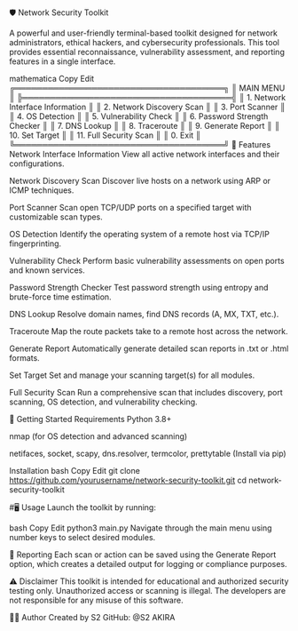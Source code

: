 🛡️ Network Security Toolkit


A powerful and user-friendly terminal-based toolkit designed for network administrators, ethical hackers, and cybersecurity professionals. This tool provides essential reconnaissance, vulnerability assessment, and reporting features in a single interface.

mathematica
Copy
Edit
╔══════════════════════════════════════╗
║            MAIN MENU                 ║
╠══════════════════════════════════════╣
║ 1.  Network Interface Information    ║
║ 2.  Network Discovery Scan           ║
║ 3.  Port Scanner                     ║
║ 4.  OS Detection                     ║
║ 5.  Vulnerability Check              ║
║ 6.  Password Strength Checker        ║
║ 7.  DNS Lookup                       ║
║ 8.  Traceroute                       ║
║ 9.  Generate Report                  ║
║ 10. Set Target                       ║
║ 11. Full Security Scan               ║
║ 0.  Exit                             ║
╚══════════════════════════════════════╝
🔧 Features
Network Interface Information
View all active network interfaces and their configurations.

Network Discovery Scan
Discover live hosts on a network using ARP or ICMP techniques.

Port Scanner
Scan open TCP/UDP ports on a specified target with customizable scan types.

OS Detection
Identify the operating system of a remote host via TCP/IP fingerprinting.

Vulnerability Check
Perform basic vulnerability assessments on open ports and known services.

Password Strength Checker
Test password strength using entropy and brute-force time estimation.

DNS Lookup
Resolve domain names, find DNS records (A, MX, TXT, etc.).

Traceroute
Map the route packets take to a remote host across the network.

Generate Report
Automatically generate detailed scan reports in .txt or .html formats.

Set Target
Set and manage your scanning target(s) for all modules.

Full Security Scan
Run a comprehensive scan that includes discovery, port scanning, OS detection, and vulnerability checking.

🚀 Getting Started
Requirements
Python 3.8+

nmap (for OS detection and advanced scanning)

netifaces, socket, scapy, dns.resolver, termcolor, prettytable (Install via pip)

Installation
bash
Copy
Edit
git clone https://github.com/yourusername/network-security-toolkit.git
cd network-security-toolkit





#🖥️ Usage
Launch the toolkit by running:

bash
Copy
Edit
python3 main.py
Navigate through the main menu using number keys to select desired modules.

📄 Reporting
Each scan or action can be saved using the Generate Report option, which creates a detailed output for logging or compliance purposes.

⚠️ Disclaimer
This toolkit is intended for educational and authorized security testing only. Unauthorized access or scanning is illegal. The developers are not responsible for any misuse of this software.

👨‍💻 Author
Created by S2
GitHub: @S2 AKIRA
